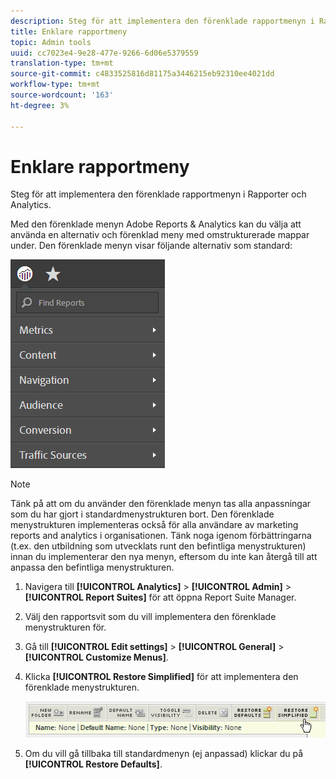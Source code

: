 ```yaml
---
description: Steg för att implementera den förenklade rapportmenyn i Rapporter och Analytics.
title: Enklare rapportmeny
topic: Admin tools
uuid: cc7023e4-9e28-477e-9266-6d06e5379559
translation-type: tm+mt
source-git-commit: c4833525816d81175a3446215eb92310ee4021dd
workflow-type: tm+mt
source-wordcount: '163'
ht-degree: 3%

---
```



# Enklare rapportmeny

Steg för att implementera den förenklade rapportmenyn i Rapporter och Analytics.

Med den förenklade menyn Adobe Reports &amp; Analytics kan du välja att använda en alternativ och förenklad meny med omstrukturerade mappar under. Den förenklade menyn visar följande alternativ som standard:

![](assets/simplified-menu.png)

>[!NOTE]
>
>Tänk på att om du använder den förenklade menyn tas alla anpassningar som du har gjort i standardmenystrukturen bort. Den förenklade menystrukturen implementeras också för alla användare av marketing reports and analytics i organisationen. Tänk noga igenom förbättringarna (t.ex. den utbildning som utvecklats runt den befintliga menystrukturen) innan du implementerar den nya menyn, eftersom du inte kan återgå till att anpassa den befintliga menystrukturen.

1. Navigera till **[!UICONTROL Analytics]** > **[!UICONTROL Admin]** > **[!UICONTROL Report Suites]** för att öppna Report Suite Manager.
1. Välj den rapportsvit som du vill implementera den förenklade menystrukturen för.
1. Gå till **[!UICONTROL Edit settings]** > **[!UICONTROL General]** > **[!UICONTROL Customize Menus]**.
1. Klicka **[!UICONTROL Restore Simplified]** för att implementera den förenklade menystrukturen.

   ![](assets/restore-simplified.png)

1. Om du vill gå tillbaka till standardmenyn (ej anpassad) klickar du på **[!UICONTROL Restore Defaults]**.

